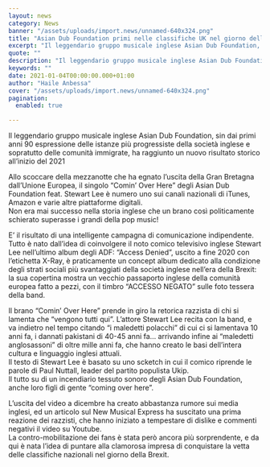 ```yaml
---
layout: news
category: News
banner: "/assets/uploads/import.news/unnamed-640x324.png"
title: "Asian Dub Foundation primi nelle classifiche UK nel giorno della brexit"
excerpt: "Il leggendario gruppo musicale inglese Asian Dub Foundation, sin dai primi anni 90 espressione delle istanze più progressiste della società inglese e sopratutto delle comunità immigrate, ha raggiunto un nuovo risultato storico all’inizio del 2021 Allo scoccare della mezzanotte che ha egnato l’uscita della Gran Bretagna dall’Unione Europea, il singolo “Comin’ Over Here” degli Asian [&hellip"
quote: ""
description: "Il leggendario gruppo musicale inglese Asian Dub Foundation, sin dai primi anni 90 espressione delle istanze più progressiste della società inglese e sopratutto delle comunità immigrate, ha raggiunto un nuovo risultato storico all’inizio del 2021 Allo scoccare della mezzanotte che ha egnato l’uscita della Gran Bretagna dall’Unione Europea, il singolo “Comin’ Over Here” degli Asian [&hellip"
keywords: ""
date: 2021-01-04T00:00:00.000+01:00
author: "Haile Anbessa"
cover: "/assets/uploads/import.news/unnamed-640x324.png"
pagination:
  enabled: true

---
```


Il leggendario gruppo musicale inglese Asian Dub Foundation, sin dai primi anni 90 espressione delle istanze più progressiste della società inglese e sopratutto delle comunità immigrate, ha raggiunto un nuovo risultato storico all’inizio del 2021

Allo scoccare della mezzanotte che ha egnato l’uscita della Gran Bretagna dall’Unione Europea, il singolo “Comin’ Over Here” degli Asian Dub Foundation feat. Stewart Lee è numero uno sui canali nazionali di iTunes, Amazon e varie altre piattaforme digitali.  
Non era mai successo nella storia inglese che un brano così politicamente schierato superasse i grandi della pop music!

E’ il risultato di una intelligente campagna di comunicazione indipendente. Tutto è nato dall’idea di coinvolgere il noto comico televisivo inglese Stewart Lee nell’ultimo album degli ADF: “Access Denied”, uscito a fine 2020 con l’etichetta X-Ray, è praticamente un concept album dedicato alla condizione degli strati sociali più svantaggiati della società inglese nell’era della Brexit: la sua copertina mostra un vecchio passaporto inglese della comunità europea fatto a pezzi, con il timbro “ACCESSO NEGATO” sulle foto tessera della band.

Il brano “Comin’ Over Here” prende in giro la retorica razzista di chi si lamenta che “vengono tutti qui”. L’attore Stewart Lee recita con la band, e va indietro nel tempo citando “i maledetti polacchi” di cui ci si lamentava 10 anni fa, i dannati pakistani di 40-45 anni fa… arrivando infine ai “maledetti anglosassoni” di oltre mille anni fa, che hanno creato le basi dell’intera cultura e linguaggio inglesi attuali.  
Il testo di Stewart Lee è basato su uno scketch in cui il comico riprende le parole di Paul Nuttall, leader del partito populista Ukip.  
Il tutto su di un incendiario tessuto sonoro degli Asian Dub Foundation, anche loro figli di gente “coming over here”.

L’uscita del video a dicembre ha creato abbastanza rumore sui media inglesi, ed un articolo sul New Musical Express ha suscitato una prima reazione dei razzisti, che hanno iniziato a tempestare di dislike e commenti negativi il video su Youtube.  
La contro-mobilitazione dei fans è stata però ancora più sorprendente, e da qui è nata l’idea di puntare alla clamorosa impresa di conquistare la vetta delle classifiche nazionali nel giorno della Brexit.